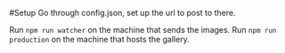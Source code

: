#Setup
Go through config.json, set up the url to post to there.

Run ```npm run watcher``` on the machine that sends the images. Run ```npm run production``` on the machine that hosts the gallery.